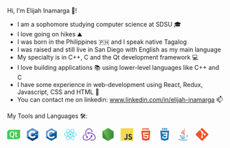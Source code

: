 Hi, I’m Elijah Inamarga 👋!
- I am a sophomore studying computer science at SDSU 🎓
- I love going on hikes ⛰️ 
- I was born in the Philippines 🇵🇭 and I speak native Tagalog
- I was raised and still live in San Diego with English as my main language
- My specialty is in C++, C and the Qt development framework 💻
- I love building applications 📚 using lower-level languages like C++ and C
- I have some experience in web-development using React, Redux, Javascript, CSS and HTML 🌱
- You can contact me on linkedin: www.linkedin.com/in/elijah-inamarga 📫

My Tools and Languages 🛠️:
<div>
  <img src="https://github.com/devicons/devicon/blob/master/icons/qt/qt-original.svg" alt="qt" width="30" height="30" style="margin-right: 10px;"/>
  <img src="https://github.com/devicons/devicon/blob/master/icons/cplusplus/cplusplus-original.svg" alt="cpp" width="30" height="30" style="margin-right: 10px;"/>
  <img src="https://github.com/devicons/devicon/blob/master/icons/c/c-original.svg" alt="c" width="30" height="30" style="margin-right: 10px;"/>
  <img src="https://github.com/devicons/devicon/blob/master/icons/react/react-original.svg" alt="react" width="30" height="30" style="margin-right: 10px;"/>
  <img src="https://github.com/devicons/devicon/blob/master/icons/redux/redux-original.svg" alt="redux" width="30" height="30" style="margin-right: 10px;"/>
  <img src="https://github.com/devicons/devicon/blob/master/icons/nodejs/nodejs-original.svg" alt="nodejs" width="30" height="30" style="margin-right: 10px;"/>
  <img src="https://github.com/devicons/devicon/blob/master/icons/javascript/javascript-original.svg" alt="javascript" width="30" height="30" style="margin-right: 10px;"/>
  <img src="https://github.com/devicons/devicon/blob/master/icons/html5/html5-plain-wordmark.svg" alt="html5" width="30" height="30" style="margin-right: 10px;"/>
  <img src="https://github.com/devicons/devicon/blob/master/icons/css3/css3-plain-wordmark.svg" alt="css" width="30" height="30" style="margin-right: 10px;"/>
  <img src="https://github.com/devicons/devicon/blob/master/icons/java/java-original.svg" alt="java" width="30" height="30" style="margin-right: 10px;"/>
  <img src="https://github.com/devicons/devicon/blob/master/icons/git/git-original.svg" alt="git" width="30" height="30" style="margin-right: 10px;"/>
</div>
